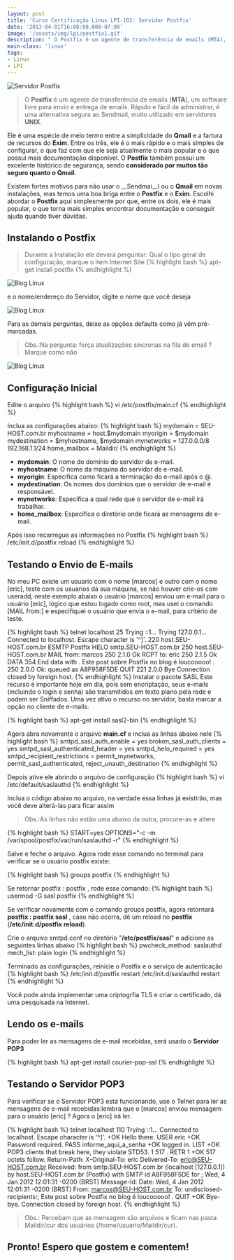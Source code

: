 ```yaml
---
layout: post
title: 'Curso Certificação Linux LPI-102: Servidor Postfix'
date: '2013-04-01T16:08:00.000-07:00'
image: '/assets/img/lpi/postfix1.gif'
description: " O Postfix é um agente de transferência de emails (MTA), um software livre para envio e entrega de emails."
main-class: 'linux'
tags:
- Linux
- LPI
---
```


![Servidor Postfix](/assets/img/lpi/postfix1.gif "Servidor Postfix")

> O __Postfix__ é um agente de transferência de emails (__MTA__), um software livre para envio e entrega de emails. Rápido e fácil de administrar, é uma alternativa segura ao Sendmail, muito utilizado em servidores __UNIX__.

Ele é uma espécie de meio termo entre a simplicidade do __Qmail__ e a fartura de recursos do __Exim__. Entre os três, ele é o mais rápido e o mais simples de configurar, o que faz com que ele seja atualmente o mais popular e o que possui mais documentação disponível. O __Postfix__ também possui um excelente histórico de segurança, sendo __considerado por muitos tão seguro quanto o Qmail__.

Existem fortes motivos para não usar o __Sendmai__l ou o __Qmail__ em novas instalações, mas temos uma boa briga entre o __Postfix__ e o __Exim__. Escolhi abordar o __Postfix__ aqui simplesmente por que, entre os dois, ele é mais popular, o que torna mais simples encontrar documentação e conseguir ajuda quando tiver dúvidas.

## Instalando o Postfix
> Durante a Instalação ele deverá perguntar: Qual o tipo geral de configuração, marque o item Internet Site
{% highlight bash %}
apt-get install postfix
{% endhighlight %}

![Blog Linux](/assets/img/lpi/InternetSite.jpg "Blog Linux")

e o nome/endereço do Servidor, digite o nome que você deseja

![Blog Linux](/assets/img/lpi/marcospinguim.jpg "Blog Linux")

Para as demais perguntas, deixe as opções defaults como já vêm pré-marcadas.

> Obs.:Na pergunta: força atualizações síncronas na fila de email ? Marque como não

![Blog Linux](/assets/img/lpi/marcar_nao.jpg "Blog Linux")

## Configuração Inicial
Edite o arquivo 
{% highlight bash %}
vi /etc/postfix/main.cf
{% endhighlight %}

Inclua as configurações abaixo:
{% highlight bash %}
mydomain = SEU-HOST.com.br
myhostname = host.$mydomain
myorigin = $mydomain
mydestination = $myhostname, $mydomain
mynetworks = 127.0.0.0/8 192.168.1.1/24
home_mailbox = Maildir/
{% endhighlight %}

* __mydomain__: O nome do domínio do servidor de e-mail.
* __myhostname__: O nome da máquina do servidor de e-mail.
* __myorigin__: Especifica como ficará a terminação do e-mail após o @.
* __mydestination__: Os nomes dos domínios que o servidor de e-mail é responsável.
* __mynetworks__: Especifica a qual rede que o servidor de e-mail irá trabalhar.
* __home_mailbox__: Especifica o diretório onde ficará as mensagens de e-mail.

Após isso recarregue as informações no Postfix
{% highlight bash %}
/etc/init.d/postfix reload
{% endhighlight %}

<script async src="https://pagead2.googlesyndication.com/pagead/js/adsbygoogle.js"></script>
<!-- Informat -->
<ins class="adsbygoogle"
     style="display:block"
     data-ad-client="ca-pub-2838251107855362"
     data-ad-slot="2327980059"
     data-ad-format="auto"
     data-full-width-responsive="true"></ins>
<script>
(adsbygoogle = window.adsbygoogle || []).push({});
</script>

## Testando o Envio de E-mails

No meu PC existe um usuario com o nome [marcos] e outro com o nome [eric], teste com os usuarios da sua máquina, se não houver crie-os com useradd, neste exemplo abaixo o usuário [marcos] enviou um e-mail para o usuário [eric], lógico que estou logado como root, mas usei o comando [MAIL from:] e especifiquei o usuário que envia o e-mail, para critério de teste.

{% highlight bash %}
telnet localhost 25
Trying ::1...
Trying 127.0.0.1...
Connected to localhost.
Escape character is '^]'.
220 host.SEU-HOST.com.br ESMTP Postfix
HELO smtp.SEU-HOST.com.br
250 host.SEU-HOST.com.br
MAIL from: marcos
250 2.1.0 Ok
RCPT to: eric
250 2.1.5 Ok
DATA
354 End data with .
Este post sobre Postfix no blog é loucooooo!
.
250 2.0.0 Ok: queued as A8F958F5DE
QUIT
221 2.0.0 Bye
Connection closed by foreign host.
{% endhighlight %}
Instalar o pacote SASL
Este recurso é importante hoje em dia, pois sem encriptação, seus e-mails (incluindo o login e senha) são transmitidos em texto plano pela rede e podem ser Sniffados. Uma vez ativo o recurso no servidor, basta marcar a opção no cliente de e-mails.

{% highlight bash %}
apt-get install sasl2-bin
{% endhighlight %}

Agora abra novamente o arquivo __main.cf__ e inclua as linhas abaixo nele
{% highlight bash %}
smtpd_sasl_auth_enable = yes
broken_sasl_auth_clients = yes
smtpd_sasl_authenticated_header = yes
smtpd_helo_required = yes
smtpd_recipient_restrictions = 
permit_mynetworks,
permit_sasl_authenticated,
reject_unauth_destination
{% endhighlight %}

Depois ative ele abrindo o arquivo de configuração
{% highlight bash %}
vi /etc/default/saslauthd
{% endhighlight %}

Inclua o código abaixo no arquivo, na verdade essa linhas já existirão, mas você deve alterá-las para ficar assim

> Obs.:As linhas não estão uma abaixo da outra, procure-as e altere

{% highlight bash %}
START=yes
OPTIONS="-c -m /var/spool/postfix/var/run/saslauthd -r"
{% endhighlight %}

Salve e feche o arquivo. Agora rode esse comando no terminal para verificar se o usuário postfix existe:

{% highlight bash %}
groups postfix
{% endhighlight %}

Se retornar postfix : postfix , rode esse comando:
{% highlight bash %}
usermod -G sasl postfix
{% endhighlight %}

<script async src="https://pagead2.googlesyndication.com/pagead/js/adsbygoogle.js"></script>
<!-- Informat -->
<ins class="adsbygoogle"
     style="display:block"
     data-ad-client="ca-pub-2838251107855362"
     data-ad-slot="2327980059"
     data-ad-format="auto"
     data-full-width-responsive="true"></ins>
<script>
(adsbygoogle = window.adsbygoogle || []).push({});
</script>

Se verificar novamente com o comando groups postfix, agora retornará __postfix : postfix sasl__ , caso não ocorra, dê um reload no __postfix__ (__/etc/init.d/postfix reload__).

Crie o arquivo smtpd.conf no diretório "__/etc/postfix/sasl__" e adicione as seguintes linhas abaixo
{% highlight bash %}
pwcheck_method: saslauthd
mech_list: plain login
{% endhighlight %}

Terminado as configurações, reinicie o Postfix e o serviço de autenticação
{% highlight bash %}
/etc/init.d/postfix restart
/etc/init.d/saslauthd restart
{% endhighlight %}

Você pode ainda implementar uma criptogrfia TLS e criar o certificado, dá uma pesquisada na Internet. 

## Lendo os e-mails

Para poder ler as mensagens de e-mail recebidas, será usado o __Servidor POP3__

{% highlight bash %}
apt-get install courier-pop-ssl
{% endhighlight %}

## Testando o Servidor POP3

Para verificar se o Servidor POP3 está funcionando, use o Telnet para ler as mensagens de e-mail recebidas:lembra que o [marcos] enviou mensagem para o usuário [eric] ? Agora o [eric] irá ler.

{% highlight bash %}
telnet localhost 110
Trying ::1...
Connected to localhost.
Escape character is '^]'.
+OK Hello there.
USER eric
+OK Password required.
PASS informe_aqui_a_senha
+OK logged in.
LIST
+OK POP3 clients that break here, they violate STD53.
1 517
.
RETR 1
+OK 517 octets follow.
Return-Path: 
X-Original-To: eric
Delivered-To: eric@SEU-HOST.com.br
Received: from smtp.SEU-HOST.com.br (localhost [127.0.0.1])
by host.SEU-HOST.com.br (Postfix) with SMTP id A8F958F5DE
for ; Wed,  4 Jan 2012 12:01:31 -0200 (BRST)
Message-Id: 
Date: Wed,  4 Jan 2012 12:01:31 -0200 (BRST)
From: marcos@SEU-HOST.com.br
To: undisclosed-recipients:;
Este post sobre Postfix no blog é loucooooo!
.
QUIT
+OK Bye-bye.
Connection closed by foreign host.
{% endhighlight %}

> Obs.: Percebam que as mensagem são arquivos e ficam nas pasta Maildir/cur dos usuários (/home/usuario/Maildir/cur).

## Pronto! Espero que gostem e comentem!
